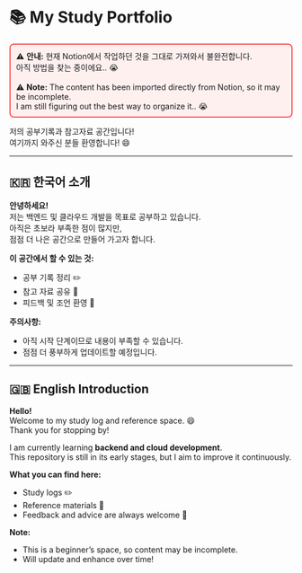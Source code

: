 # 📚 My Study Portfolio  

<div style="border: 2px solid #ff4d4f; background-color: #fff0f0; padding: 10px; border-radius: 8px;">
  ⚠️ <strong>안내:</strong> 현재 Notion에서 작업하던 것을 그대로 가져와서 불완전합니다.<br>
  아직 방법을 찾는 중이에요.. 😭<br><br>
  ⚠️ <strong>Note:</strong> The content has been imported directly from Notion, so it may be incomplete.<br>
  I am still figuring out the best way to organize it.. 😭
</div>

저의 공부기록과 참고자료 공간입니다!  
여기까지 와주신 분들 환영합니다! 😄  

---

## 🇰🇷 한국어 소개
**안녕하세요!**  
저는 백엔드 및 클라우드 개발을 목표로 공부하고 있습니다.  
아직은 초보라 부족한 점이 많지만,  
점점 더 나은 공간으로 만들어 가고자 합니다.  

**이 공간에서 할 수 있는 것:**  
- 공부 기록 정리 ✏️  
- 참고 자료 공유 📖  
- 피드백 및 조언 환영 💬  

**주의사항:**  
- 아직 시작 단계이므로 내용이 부족할 수 있습니다.  
- 점점 더 풍부하게 업데이트할 예정입니다.  

---

## 🇬🇧 English Introduction
**Hello!**  
Welcome to my study log and reference space. 😄  
Thank you for stopping by!  

I am currently learning **backend and cloud development**.  
This repository is still in its early stages, but I aim to improve it continuously.  

**What you can find here:**  
- Study logs ✏️  
- Reference materials 📖  
- Feedback and advice are always welcome 💬  

**Note:**  
- This is a beginner’s space, so content may be incomplete.  
- Will update and enhance over time!
